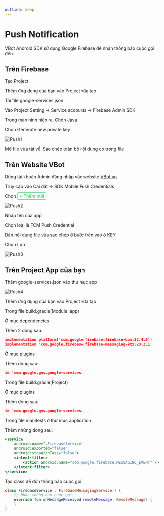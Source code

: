 ```yaml
---
outline: deep
---
```


# Push Notification

VBot Android SDK sử dụng Google Firebase để nhận thông báo cuộc gọi đến.

## Trên Firebase

Tạo Project

Thêm ứng dụng của bạn vào Project vừa tạo

Tải file <span class="highlight-text"> google-services.json </span>

Vào <span class="highlight-text"> Project Setting </span> -> <span class="highlight-text"> Service accounts </span> -> <span class="highlight-text"> Firebase Admin SDK </span>

Trong màn hình hiện ra. Chọn <span class="highlight-text"> Java </span>

Chọn <span class="highlight-text"> Generate new private key </span>

![Push1](/Push-Notification/Push1.png)

Mở file vừa tải về. Sao chép toàn bộ nội dung có trong file

## Trên Website VBot

Dùng tài khoản Admin đăng nhập vào website [VBot.vn](https://vbot.vn)

Truy cập vào <span class="highlight-text"> Cài đặt </span> -> <span class="highlight-text"> SDK Mobile Push Credentials </span>

Chọn <span style="color: #22c55e; border: 1px solid #22c55e; padding: 2px 6px; border-radius: 4px; ">+ Thêm mới</span>

![Push2](/Push-Notification/Push2.png)

Nhập tên của app

Chọn loại là <span class="highlight-text"> FCM Push Credential</span>

Dán nội dung file vừa sao chép ở bước trên vào ô <span class="highlight-text"> KEY </span>

Chọn <span class="highlight-text"> Lưu </span>

![Push3](/Push-Notification/Push3.avif)

## Trên Project App của bạn

Thêm <span class="highlight-text"> google-services.json </span> vào thư mục <span class="highlight-text"> app </span>

![Push4](/Push-Notification/Push4.png)

Thêm ứng dụng của bạn vào Project vừa tạo

Trong file <span class="highlight-text"> build.gradle(Module :app) </span>

Ở mục <span class="highlight-text"> dependencies </span>

Thêm 2 dòng sau:

```JSON
implementation platform('com.google.firebase:firebase-bom:32.4.0')
implementation 'com.google.firebase:firebase-messaging-ktx:23.3.1'
```

Ở mục <span class="highlight-text"> plugins </span>

Thêm dòng sau:

```JSON
id 'com.google.gms.google-services'
```

Trong file <span class="highlight-text"> build.gradle(Project) </span>

Ở mục <span class="highlight-text"> plugins </span>

Thêm dòng sau:

```JSON
id 'com.google.gms.google-services'
```

Trong file <span class="highlight-text"> manifests </span>
ở thư mục <span class="highlight-text"> application </span>

Thêm những dòng sau:

```XML
<service
	android:name=".FirebaseService"
	android:exported="false"
	android:stopWithTask="false">
	<intent-filter>
		<action android:name="com.google.firebase.MESSAGING_EVENT" />
	</intent-filter>
</service>
```

Tạo class để đón thông báo cuộc gọi

```KOTLIN
class FirebaseService : FirebaseMessagingService() {
	// Nhận thông báo cuộc gọi
	override fun onMessageReceived(remoteMessage: RemoteMessage) {
	}
}
```
